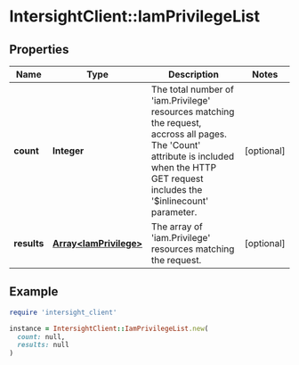 # IntersightClient::IamPrivilegeList

## Properties

| Name | Type | Description | Notes |
| ---- | ---- | ----------- | ----- |
| **count** | **Integer** | The total number of &#39;iam.Privilege&#39; resources matching the request, accross all pages. The &#39;Count&#39; attribute is included when the HTTP GET request includes the &#39;$inlinecount&#39; parameter. | [optional] |
| **results** | [**Array&lt;IamPrivilege&gt;**](IamPrivilege.md) | The array of &#39;iam.Privilege&#39; resources matching the request. | [optional] |

## Example

```ruby
require 'intersight_client'

instance = IntersightClient::IamPrivilegeList.new(
  count: null,
  results: null
)
```

